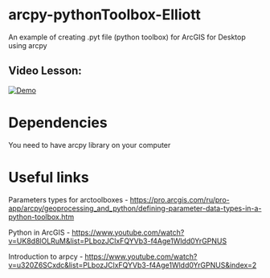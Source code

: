 # arcpy-pythonToolbox-Elliott
An example of creating .pyt file (python toolbox) for ArcGIS for Desktop using arcpy  

## Video Lesson: 
[![Demo](https://img.youtube.com/vi/7lCzqXcnEGY/0.jpg)](https://www.youtube.com/watch?v=7lCzqXcnEGY&list=PLbozJClxFQYVb3-f4Age1Wldd0YrGPNUS) 

# Dependencies  
You need to have arcpy library on your computer

# Useful links  

Parameters types for arctoolboxes - https://pro.arcgis.com/ru/pro-app/arcpy/geoprocessing_and_python/defining-parameter-data-types-in-a-python-toolbox.htm  

Python in ArcGIS - https://www.youtube.com/watch?v=UK8d8lOLRuM&list=PLbozJClxFQYVb3-f4Age1Wldd0YrGPNUS  

Introduction to arpcy - https://www.youtube.com/watch?v=u320Z6SCxdc&list=PLbozJClxFQYVb3-f4Age1Wldd0YrGPNUS&index=2
